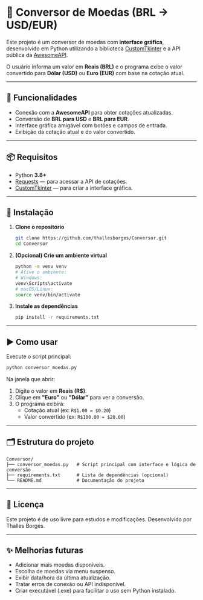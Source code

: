 # 💱 Conversor de Moedas (BRL → USD/EUR)

Este projeto é um conversor de moedas com **interface gráfica**, desenvolvido em Python utilizando a biblioteca [CustomTkinter](https://github.com/TomSchimansky/CustomTkinter) e a API pública da [AwesomeAPI](https://docs.awesomeapi.com.br/api-de-moedas).

O usuário informa um valor em **Reais (BRL)** e o programa exibe o valor convertido para **Dólar (USD)** ou **Euro (EUR)** com base na cotação atual.

---

## 🚀 Funcionalidades

- Conexão com a **AwesomeAPI** para obter cotações atualizadas.
- Conversão de **BRL para USD** e **BRL para EUR**.
- Interface gráfica amigável com botões e campos de entrada.
- Exibição da cotação atual e do valor convertido.

---

## 📦 Requisitos

- Python **3.8+**
- [Requests](https://pypi.org/project/requests/) — para acessar a API de cotações.
- [CustomTkinter](https://pypi.org/project/customtkinter/) — para criar a interface gráfica.

---

## 🔧 Instalação

1. **Clone o repositório**
   ```bash
   git clone https://github.com/thallesborges/Conversor.git
   cd Conversor
   ```

2. **(Opcional) Crie um ambiente virtual**
   ```bash
   python -m venv venv
   # Ative o ambiente:
   # Windows:
   venv\Scripts\activate
   # macOS/Linux:
   source venv/bin/activate
   ```

3. **Instale as dependências**
   ```bash
   pip install -r requirements.txt
   ```

---

## ▶️ Como usar

Execute o script principal:

```bash
python conversor_moedas.py
```

Na janela que abrir:

1. Digite o valor em **Reais (R$)**.
2. Clique em **"Euro"** ou **"Dólar"** para ver a conversão.
3. O programa exibirá:
   - Cotação atual (ex: `R$1.00 = $0.20`)
   - Valor convertido (ex: `R$100.00 = $20.00`)

---

## 🗂 Estrutura do projeto

```
Conversor/
├── conversor_moedas.py   # Script principal com interface e lógica de conversão
├── requirements.txt      # Lista de dependências (opcional)
└── README.md             # Documentação do projeto
```

---

## 📜 Licença

Este projeto é de uso livre para estudos e modificações. 
Desenvolvido por Thalles Borges.

---

## ✨ Melhorias futuras

- Adicionar mais moedas disponíveis.
- Escolha de moedas via menu suspenso.
- Exibir data/hora da última atualização.
- Tratar erros de conexão ou API indisponível.
- Criar executável (.exe) para facilitar o uso sem Python instalado.
